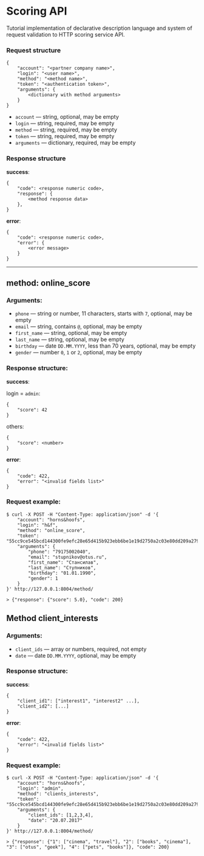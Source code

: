 # Scoring API

Tutorial implementation of declarative description language and system of request validation to HTTP scoring service API.

### Request structure

```
{
    "account": "<partner company name>", 
    "login": "<user name>", 
    "method": "<method name>",
    "token": "<authentication token>", 
    "arguments": {
        <dictionary with method arguments>
    }
}
```
- `account` — string, optional, may be empty
- `login` — string, required, may be empty
- `method` — string, required, may be empty
- `token` — string, required, may be empty
- `arguments` — dictionary, required, may be empty

### Response structure

**success**:

```
{
    "code": <response numeric code>,
    "response": {
        <method response data>
    },
}
```

**error**:

```
{
    "code": <response numeric code>, 
    "error": {
        <error message>
    }
}
```
___
## method: **online_score**

### Arguments:

- `phone` — string or number, 11 characters, starts with `7`, optional, may be empty
- `email` — string, contains `@`, optional, may be empty
- `first_name` — string, optional, may be empty
- `last_name` — string, optional, may be empty
- `birthday` — date `DD.MM.YYYY`, less than 70 years, optional, may be empty
- `gender` — number `0`, `1` or `2`, optional, may be empty

### Response structure:

**success**:

login = `admin`:

```
{
    "score": 42
}
```
others:
```
{
    "score": <number>
}
```

**error**:

```
{
    "code": 422,
    "error": "<invalid fields list>"
}
```

### Request example:

```
$ curl -X POST -H "Content-Type: application/json" -d '{
	"account": "horns&hoofs",
	"login": "h&f",
	"method": "online_score",
	"token": "55cc9ce545bcd144300fe9efc28e65d415b923ebb6be1e19d2750a2c03e80dd209a27954dca045e5bb12418e7d89b6d718a9e35af34e14e1d5bcd5a08f21fc95",
	"arguments": {
		"phone": "79175002040",
		"email": "stupnikov@otus.ru",
		"first_name": "Стансилав",
		"last_name": "Ступников",
		"birthday": "01.01.1990",
		"gender": 1
	}
}' http://127.0.0.1:8004/method/

> {"response": {"score": 5.0}, "code": 200} 
```

## Method **client_interests**

### Arguments:

- `client_ids` — array or numbers, required, not empty
- `date` — date `DD.MM.YYYY`, optional, may be empty

### Response structure:

**success**:

```
{
    "client_id1": ["interest1", "interest2" ...],
    "client_id2": [...]
}
```

**error**:

```
{
    "code": 422,
    "error": "<invalid fields list>"
}
```

### Request example:

```
$ curl -X POST -H "Content-Type: application/json" -d '{
	"account": "horns&hoofs",
	"login": "admin",
	"method": "clients_interests",
	"token": "55cc9ce545bcd144300fe9efc28e65d415b923ebb6be1e19d2750a2c03e80dd209a27954dca045e5bb12418e7d89b6d718a9e35af34e14e1d5bcd5a08f21fc95",
	"arguments": {
		"client_ids": [1,2,3,4],
		"date": "20.07.2017"
	}
}' http://127.0.0.1:8004/method/

> {"response": {"1": ["cinema", "travel"], "2": ["books", "cinema"], "3": ["otus", "geek"], "4": ["pets", "books"]}, "code": 200}
```
